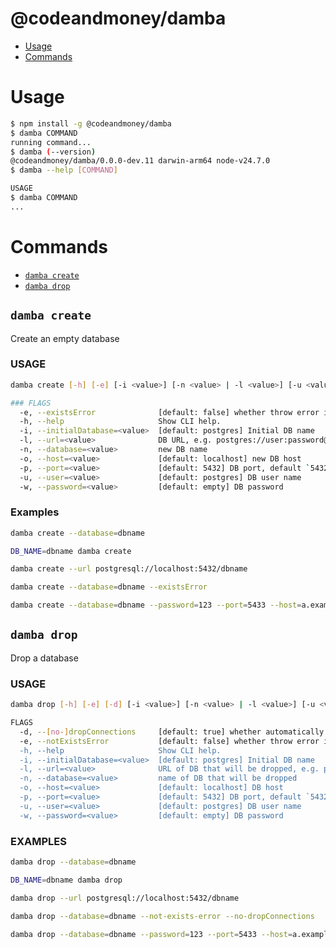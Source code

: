 # @codeandmoney/damba

<!-- toc -->

- [Usage](#usage)
- [Commands](#commands)

<!-- tocstop -->

# Usage

<!-- usage -->

```sh
$ npm install -g @codeandmoney/damba
$ damba COMMAND
running command...
$ damba (--version)
@codeandmoney/damba/0.0.0-dev.11 darwin-arm64 node-v24.7.0
$ damba --help [COMMAND]

USAGE
$ damba COMMAND
...
```

<!-- usagestop -->

# Commands

<!-- commands -->

- [`damba create`](#damba-create)
- [`damba drop`](#damba-drop)

## `damba create`

Create an empty database

### USAGE

```sh
damba create [-h] [-e] [-i <value>] [-n <value> | -l <value>] [-u <value> | ] [-p <value> | ] [-o <value> | ] [-w <value> | ]
```

```sh
### FLAGS
  -e, --existsError              [default: false] whether throw error if DB already exists
  -h, --help                     Show CLI help.
  -i, --initialDatabase=<value>  [default: postgres] Initial DB name
  -l, --url=<value>              DB URL, e.g. postgres://user:password@localhost:5432/my_db
  -n, --database=<value>         new DB name
  -o, --host=<value>             [default: localhost] new DB host
  -p, --port=<value>             [default: 5432] DB port, default `5432`
  -u, --user=<value>             [default: postgres] DB user name
  -w, --password=<value>         [default: empty] DB password
```

### Examples

```sh
damba create --database=dbname
```

```sh
DB_NAME=dbname damba create
```

```sh
damba create --url postgresql://localhost:5432/dbname
```

```sh
damba create --database=dbname --existsError
```

```sh
damba create --database=dbname --password=123 --port=5433 --host=a.example.com --user=beer
```

## `damba drop`

Drop a database

### USAGE

```sh
damba drop [-h] [-e] [-d] [-i <value>] [-n <value> | -l <value>] [-u <value> | ] [-p <value> | ] [-o <value> | ] [-w <value> | ]
```

```sh
FLAGS
  -d, --[no-]dropConnections     [default: true] whether automatically drop DB connections
  -e, --notExistsError           [default: false] whether throw error if DB doesn't exist
  -h, --help                     Show CLI help.
  -i, --initialDatabase=<value>  [default: postgres] Initial DB name
  -l, --url=<value>              URL of DB that will be dropped, e.g. postgres://user:password@localhost:5432/my_db
  -n, --database=<value>         name of DB that will be dropped
  -o, --host=<value>             [default: localhost] DB host
  -p, --port=<value>             [default: 5432] DB port, default `5432`
  -u, --user=<value>             [default: postgres] DB user name
  -w, --password=<value>         [default: empty] DB password
```

### EXAMPLES

```sh
damba drop --database=dbname
```

```sh
DB_NAME=dbname damba drop
```

```sh
damba drop --url postgresql://localhost:5432/dbname
```

```sh
damba drop --database=dbname --not-exists-error --no-dropConnections
```

```sh
damba drop --database=dbname --password=123 --port=5433 --host=a.example.com --user=beer
```

<!-- commandsstop -->

